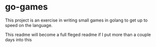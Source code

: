 # go-games

This project is an exercise in writing small games in golang to get up to speed on the language.

This readme will become a full fleged readme if I put more than a couple days into this 
